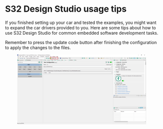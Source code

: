# S32 Design Studio usage tips

If you finished setting up your car and tested the examples, you might want to expand the car drivers provided to you. Here are some tips about how to use S32 Design Studio for common embedded software development tasks.

Remember to press the update code button after finishing the configuration to apply the changes to the files.

<figure><img src="../../.gitbook/assets/image (34).png" alt=""><figcaption></figcaption></figure>

